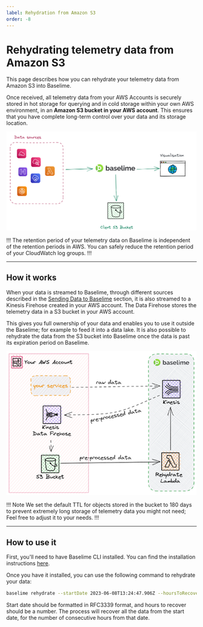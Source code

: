 ```yaml
---
label: Rehydration from Amazon S3
order: -8
---
```


# Rehydrating telemetry data from Amazon S3

This page describes how you can rehydrate your telemetry data from Amazon S3 into Baselime.

Once received, all telemetry data from your AWS Accounts is securely stored in hot storage for querying and in cold storage within your own AWS environment, in an **Amazon S3 bucket in your AWS account**. This ensures that you have complete long-term control over your data and its storage location.

![Sending Telemetry data to Baselime](../assets/images/illustrations/sending-data/s3.png)

!!!
The retention period of your telemetry data on Baselime is independent of the retention periods in AWS. You can safely reduce the retention period of your CloudWatch log groups.
!!!

---

## How it works

When your data is streamed to Baselime, through different sources described in the [Sending Data to Baselime](./) section,
it is also streamed to a Kinesis Firehose created in your AWS account. The Data Firehose stores
the telemetry data in a S3 bucket in your AWS account.

This gives you full ownership of your data and enables you to use it outside the Baselime; for example to feed it into a data lake. It is also possible to rehydrate the data from the S3 bucket into Baselime once the data is past its expiration period on Baselime.

![Data flow](../assets/images/illustrations/sending-data/s3-rehydration.png)



!!! Note
We set the default TTL for objects stored in the bucket to 180 days to prevent extremely long storage of telemetry data you might not need; Feel free to adjust it to your needs.
!!!

---

## How to use it
First, you'll need to have Baselime CLI installed. You can find the installation instructions [here](../cli/install.md).

Once you have it installed, you can use the following command to rehydrate your data:

```bash
baselime rehydrate --startDate 2023-06-08T13:24:47.906Z --hoursToRecover 1
```
Start date should be formatted in RFC3339 format, and hours to recover should be a number.
The process will recover all the data from the start date, for the number of consecutive hours from that date.
